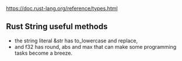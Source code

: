 https://doc.rust-lang.org/reference/types.html

## Rust String useful methods
-  the string literal &str has to_lowercase and replace, 
- and f32 has round, abs and max that can make some programming tasks become a breeze.